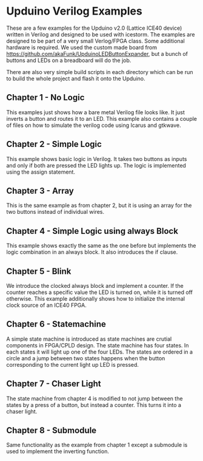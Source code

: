 # Upduino Verilog Examples
These are a few examples for the Upduino v2.0 (Lattice ICE40 device)
written in Verilog and designed to be used with icestorm. The examples
are designed to be part of a very small Verlog/FPGA class. Some
additional hardware is required. We used the custom made board from
https://github.com/akaFunk/UpduinoLEDButtonExpander, but a bunch of
buttons and LEDs on a breadboard will do the job.

There are also very simple build scripts in each directory which can be
run to build the whole project and flash it onto the Upduino.

## Chapter 1 - No Logic
This examples just shows how a bare metal Verilog file looks like.
It just inverts a button and routes it to an LED. This example also
contains a couple of files on how to simulate the verilog code using
Icarus and gtkwave.

## Chapter 2 - Simple Logic
This example shows basic logic in Verilog. It takes two buttons as
inputs and only if both are pressed the LED lights up. The logic is
implemented using the assign statement.

## Chapter 3 - Array
This is the same example as from chapter 2, but it is using an array for
the two buttons instead of individual wires.

## Chapter 4 - Simple Logic using always Block
This example shows exactly the same as the one before but implements
the logic combination in an always block. It also introduces the if
clause.

## Chapter 5 - Blink
We introduce the clocked always block and implement a counter. If the
counter reaches a specific value the LED is turned on, while it is
turned off otherwise. This example additionally shows how to initialize
the internal clock source of an ICE40 FPGA.

## Chapter 6 - Statemachine
A simple state machine is introduced as state machines are crutial
components in FPGA/CPLD design. The state machine has four states. In
each states it will light up one of the four LEDs. The states are
ordered in a circle and a jump between two states happens when the
button corresponding to the current light up LED is pressed.

## Chapter 7 - Chaser Light
The state machine from chapter 4 is modified to not jump between the
states by a press of a button, but instead a counter. This turns it into
a chaser light.

## Chapter 8 - Submodule
Same functionality as the example from chapter 1 except a submodule is
used to implement the inverting function.
